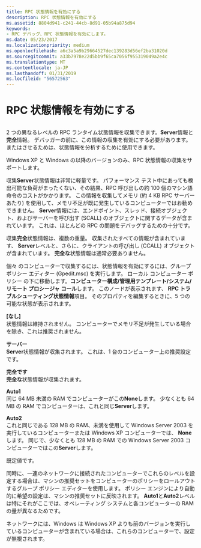 ```yaml
---
title: RPC 状態情報を有効にする
description: RPC 状態情報を有効にする
ms.assetid: 8804d941-c241-44cb-8d91-05b94a875d94
keywords:
- RPC デバッグ、RPC 状態情報を有効にします。
ms.date: 05/23/2017
ms.localizationpriority: medium
ms.openlocfilehash: a6c3a5a9b29664527dec139283d56ef2ba31020d
ms.sourcegitcommit: a33b7978e22d5bb9f65ca7056f955319049a2e4c
ms.translationtype: MT
ms.contentlocale: ja-JP
ms.lasthandoff: 01/31/2019
ms.locfileid: "56572563"
---
```

# <a name="enabling-rpc-state-information"></a>RPC 状態情報を有効にする


## <span id="ddk_enabling_rpc_state_information_dbg"></span><span id="DDK_ENABLING_RPC_STATE_INFORMATION_DBG"></span>


2 つの異なるレベルの RPC ランタイム状態情報を収集できます。**Server**情報と**完全**情報。 デバッガーの前に、この情報の収集を有効にする必要があります。 またはさせるためは、状態情報を分析するために使用できます。

Windows XP と Windows の以降のバージョンのみ、RPC 状態情報の収集をサポートします。

収集**Server**状態情報は非常に軽量です。 パフォーマンス テスト中にあっても検出可能な負荷がまったくない、その結果、RPC 呼び出しの約 100 個のマシン語命令のコストがかかります。 この情報を収集してメモリ (約 4 KB RPC サーバーあたり) を使用して、メモリ不足が既に発生しているコンピューターではお勧めできません。 **Server**情報には、エンドポイント、スレッド、接続オブジェクト、およびサーバーを呼び出す (SCALL) のオブジェクトに関するデータが含まれています。 これは、ほとんどの RPC の問題をデバッグするための十分です。

収集**完全**状態情報は、複数の重量。 収集されたすべての情報が含まれています、 **Server**レベルと、さらに、クライアントの呼び出し (CCALL) オブジェクトが含まれています。 **完全な**状態情報は通常必要ありません。

個々 のコンピューターで収集するには、状態情報を有効にするには、グループ ポリシー エディター (Gpedit.msc) を実行します。 ローカル コンピューター ポリシー の下に移動します。**コンピューター構成/管理用テンプレート/システム/リモート プロシージャ コール**します。 このノードが表示されます、 **RPC トラブルシューティング状態情報**項目。 そのプロパティを編集するときに、5 つの可能な状態が表示されます。

<span id="None"></span><span id="none"></span><span id="NONE"></span>**[なし]**  
状態情報は維持されません。 コンピューターでメモリ不足が発生している場合を除き、これは推奨されません。

<span id="Server"></span><span id="server"></span><span id="SERVER"></span>**サーバー**  
**Server**状態情報が収集されます。 これは、1 台のコンピューター上の推奨設定です。

<span id="Full"></span><span id="full"></span><span id="FULL"></span>**完全です**  
**完全な**状態情報が収集されます。

<span id="Auto1"></span><span id="auto1"></span><span id="AUTO1"></span>**Auto1**  
同じ 64 MB 未満の RAM でコンピューターがこの**None**します。 少なくとも 64 MB の RAM でコンピューターは、これと同じ**Server**します。

<span id="Auto2"></span><span id="auto2"></span><span id="AUTO2"></span>**Auto2**  
これと同じである 128 MB の RAM、未満を使用して Windows Server 2003 を実行しているコンピューターまたは Windows XP コンピューターでは、 **None**します。 同じで、少なくとも 128 MB の RAM での Windows Server 2003 コンピューターではこの**Server**します。

既定値です。

同時に、一連のネットワークに接続されたコンピューターでこれらのレベルを設定する場合は、マシンの推奨セットをコンピューターのポリシーをロールアウトするグループ ポリシー エディターを使用します。 ポリシー エンジンにより自動的に希望の設定は、マシンの推奨セットに反映されます。 **Auto1**と**Auto2**レベルは特にそれがここでは、オペレーティング システムと各コンピューターの RAM の量が異なるためです。

ネットワークには、Windows は Windows XP よりも前のバージョンを実行しているコンピューターが含まれている場合は、これらのコンピューターで、設定が無視されます。

 

 






